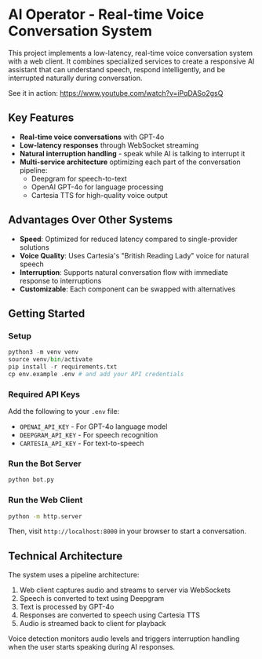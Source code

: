 # AI Operator - Real-time Voice Conversation System

This project implements a low-latency, real-time voice conversation system with a web client. It combines specialized services to create a responsive AI assistant that can understand speech, respond intelligently, and be interrupted naturally during conversation.

See it in action: https://www.youtube.com/watch?v=iPqDASo2gsQ

## Key Features

- **Real-time voice conversations** with GPT-4o
- **Low-latency responses** through WebSocket streaming
- **Natural interruption handling** - speak while AI is talking to interrupt it
- **Multi-service architecture** optimizing each part of the conversation pipeline:
  - Deepgram for speech-to-text
  - OpenAI GPT-4o for language processing
  - Cartesia TTS for high-quality voice output

## Advantages Over Other Systems

- **Speed**: Optimized for reduced latency compared to single-provider solutions
- **Voice Quality**: Uses Cartesia's "British Reading Lady" voice for natural speech
- **Interruption**: Supports natural conversation flow with immediate response to interruptions
- **Customizable**: Each component can be swapped with alternatives

## Getting Started

### Setup

```python
python3 -m venv venv
source venv/bin/activate
pip install -r requirements.txt
cp env.example .env # and add your API credentials
```

### Required API Keys

Add the following to your `.env` file:
- `OPENAI_API_KEY` - For GPT-4o language model
- `DEEPGRAM_API_KEY` - For speech recognition
- `CARTESIA_API_KEY` - For text-to-speech

### Run the Bot Server

```bash
python bot.py
```

### Run the Web Client

```bash
python -m http.server
```

Then, visit `http://localhost:8000` in your browser to start a conversation.

## Technical Architecture

The system uses a pipeline architecture:
1. Web client captures audio and streams to server via WebSockets
2. Speech is converted to text using Deepgram
3. Text is processed by GPT-4o
4. Responses are converted to speech using Cartesia TTS
5. Audio is streamed back to client for playback

Voice detection monitors audio levels and triggers interruption handling when the user starts speaking during AI responses.
